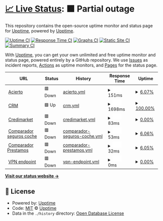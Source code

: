 # [📈 Live Status](https://demo.upptime.js.org): <!--live status--> **🟧 Partial outage**

This repository contains the open-source uptime monitor and status page for [Upptime](https://upptime.js.org), powered by [Upptime](https://github.com/upptime/upptime).

[![Uptime CI](https://github.com/upptime/upptime/workflows/Uptime%20CI/badge.svg)](https://github.com/upptime/upptime/actions?query=workflow%3A%22Uptime+CI%22)
[![Response Time CI](https://github.com/upptime/upptime/workflows/Response%20Time%20CI/badge.svg)](https://github.com/upptime/upptime/actions?query=workflow%3A%22Response+Time+CI%22)
[![Graphs CI](https://github.com/upptime/upptime/workflows/Graphs%20CI/badge.svg)](https://github.com/upptime/upptime/actions?query=workflow%3A%22Graphs+CI%22)
[![Static Site CI](https://github.com/upptime/upptime/workflows/Static%20Site%20CI/badge.svg)](https://github.com/upptime/upptime/actions?query=workflow%3A%22Static+Site+CI%22)
[![Summary CI](https://github.com/upptime/upptime/workflows/Summary%20CI/badge.svg)](https://github.com/upptime/upptime/actions?query=workflow%3A%22Summary+CI%22)

With [Upptime](https://upptime.js.org), you can get your own unlimited and free uptime monitor and status page, powered entirely by a GitHub repository. We use [Issues](https://github.com/upptime/upptime/issues) as incident reports, [Actions](https://github.com/upptime/upptime/actions) as uptime monitors, and [Pages](https://demo.upptime.js.org) for the status page.

<!--start: status pages-->
<!-- This summary is generated by Upptime (https://github.com/upptime/upptime) -->
<!-- Do not edit this manually, your changes will be overwritten -->
<!-- prettier-ignore -->
| URL | Status | History | Response Time | Uptime |
| --- | ------ | ------- | ------------- | ------ |
| <img alt="" src="https://icons.duckduckgo.com/ip3/www.acierto.com.ico" height="13"> [Acierto](https://www.acierto.com) | 🟥 Down | [acierto.yml](https://github.com/igaataciertocom/upptime/commits/HEAD/history/acierto.yml) | <details><summary><img alt="Response time graph" src="./graphs/acierto/response-time-week.png" height="20"> 151ms</summary><br><a href="https://demo.upptime.js.org/history/acierto"><img alt="Response time 1102" src="https://img.shields.io/endpoint?url=https%3A%2F%2Fraw.githubusercontent.com%2Figaataciertocom%2Fupptime%2FHEAD%2Fapi%2Facierto%2Fresponse-time.json"></a><br><a href="https://demo.upptime.js.org/history/acierto"><img alt="24-hour response time 97" src="https://img.shields.io/endpoint?url=https%3A%2F%2Fraw.githubusercontent.com%2Figaataciertocom%2Fupptime%2FHEAD%2Fapi%2Facierto%2Fresponse-time-day.json"></a><br><a href="https://demo.upptime.js.org/history/acierto"><img alt="7-day response time 151" src="https://img.shields.io/endpoint?url=https%3A%2F%2Fraw.githubusercontent.com%2Figaataciertocom%2Fupptime%2FHEAD%2Fapi%2Facierto%2Fresponse-time-week.json"></a><br><a href="https://demo.upptime.js.org/history/acierto"><img alt="30-day response time 920" src="https://img.shields.io/endpoint?url=https%3A%2F%2Fraw.githubusercontent.com%2Figaataciertocom%2Fupptime%2FHEAD%2Fapi%2Facierto%2Fresponse-time-month.json"></a><br><a href="https://demo.upptime.js.org/history/acierto"><img alt="1-year response time 1103" src="https://img.shields.io/endpoint?url=https%3A%2F%2Fraw.githubusercontent.com%2Figaataciertocom%2Fupptime%2FHEAD%2Fapi%2Facierto%2Fresponse-time-year.json"></a></details> | <details><summary><a href="https://demo.upptime.js.org/history/acierto">6.07%</a></summary><a href="https://demo.upptime.js.org/history/acierto"><img alt="All-time uptime 95.08%" src="https://img.shields.io/endpoint?url=https%3A%2F%2Fraw.githubusercontent.com%2Figaataciertocom%2Fupptime%2FHEAD%2Fapi%2Facierto%2Fuptime.json"></a><br><a href="https://demo.upptime.js.org/history/acierto"><img alt="24-hour uptime 0.00%" src="https://img.shields.io/endpoint?url=https%3A%2F%2Fraw.githubusercontent.com%2Figaataciertocom%2Fupptime%2FHEAD%2Fapi%2Facierto%2Fuptime-day.json"></a><br><a href="https://demo.upptime.js.org/history/acierto"><img alt="7-day uptime 6.07%" src="https://img.shields.io/endpoint?url=https%3A%2F%2Fraw.githubusercontent.com%2Figaataciertocom%2Fupptime%2FHEAD%2Fapi%2Facierto%2Fuptime-week.json"></a><br><a href="https://demo.upptime.js.org/history/acierto"><img alt="30-day uptime 78.39%" src="https://img.shields.io/endpoint?url=https%3A%2F%2Fraw.githubusercontent.com%2Figaataciertocom%2Fupptime%2FHEAD%2Fapi%2Facierto%2Fuptime-month.json"></a><br><a href="https://demo.upptime.js.org/history/acierto"><img alt="1-year uptime 98.17%" src="https://img.shields.io/endpoint?url=https%3A%2F%2Fraw.githubusercontent.com%2Figaataciertocom%2Fupptime%2FHEAD%2Fapi%2Facierto%2Fuptime-year.json"></a></details>
| <img alt="" src="https://icons.duckduckgo.com/ip3/condor.acierto.com.ico" height="13"> [CRM](https://condor.acierto.com) | 🟩 Up | [crm.yml](https://github.com/igaataciertocom/upptime/commits/HEAD/history/crm.yml) | <details><summary><img alt="Response time graph" src="./graphs/crm/response-time-week.png" height="20"> 1698ms</summary><br><a href="https://demo.upptime.js.org/history/crm"><img alt="Response time 1717" src="https://img.shields.io/endpoint?url=https%3A%2F%2Fraw.githubusercontent.com%2Figaataciertocom%2Fupptime%2FHEAD%2Fapi%2Fcrm%2Fresponse-time.json"></a><br><a href="https://demo.upptime.js.org/history/crm"><img alt="24-hour response time 1681" src="https://img.shields.io/endpoint?url=https%3A%2F%2Fraw.githubusercontent.com%2Figaataciertocom%2Fupptime%2FHEAD%2Fapi%2Fcrm%2Fresponse-time-day.json"></a><br><a href="https://demo.upptime.js.org/history/crm"><img alt="7-day response time 1698" src="https://img.shields.io/endpoint?url=https%3A%2F%2Fraw.githubusercontent.com%2Figaataciertocom%2Fupptime%2FHEAD%2Fapi%2Fcrm%2Fresponse-time-week.json"></a><br><a href="https://demo.upptime.js.org/history/crm"><img alt="30-day response time 1697" src="https://img.shields.io/endpoint?url=https%3A%2F%2Fraw.githubusercontent.com%2Figaataciertocom%2Fupptime%2FHEAD%2Fapi%2Fcrm%2Fresponse-time-month.json"></a><br><a href="https://demo.upptime.js.org/history/crm"><img alt="1-year response time 1717" src="https://img.shields.io/endpoint?url=https%3A%2F%2Fraw.githubusercontent.com%2Figaataciertocom%2Fupptime%2FHEAD%2Fapi%2Fcrm%2Fresponse-time-year.json"></a></details> | <details><summary><a href="https://demo.upptime.js.org/history/crm">100.00%</a></summary><a href="https://demo.upptime.js.org/history/crm"><img alt="All-time uptime 53.75%" src="https://img.shields.io/endpoint?url=https%3A%2F%2Fraw.githubusercontent.com%2Figaataciertocom%2Fupptime%2FHEAD%2Fapi%2Fcrm%2Fuptime.json"></a><br><a href="https://demo.upptime.js.org/history/crm"><img alt="24-hour uptime 100.00%" src="https://img.shields.io/endpoint?url=https%3A%2F%2Fraw.githubusercontent.com%2Figaataciertocom%2Fupptime%2FHEAD%2Fapi%2Fcrm%2Fuptime-day.json"></a><br><a href="https://demo.upptime.js.org/history/crm"><img alt="7-day uptime 100.00%" src="https://img.shields.io/endpoint?url=https%3A%2F%2Fraw.githubusercontent.com%2Figaataciertocom%2Fupptime%2FHEAD%2Fapi%2Fcrm%2Fuptime-week.json"></a><br><a href="https://demo.upptime.js.org/history/crm"><img alt="30-day uptime 100.00%" src="https://img.shields.io/endpoint?url=https%3A%2F%2Fraw.githubusercontent.com%2Figaataciertocom%2Fupptime%2FHEAD%2Fapi%2Fcrm%2Fuptime-month.json"></a><br><a href="https://demo.upptime.js.org/history/crm"><img alt="1-year uptime 99.99%" src="https://img.shields.io/endpoint?url=https%3A%2F%2Fraw.githubusercontent.com%2Figaataciertocom%2Fupptime%2FHEAD%2Fapi%2Fcrm%2Fuptime-year.json"></a></details>
| <img alt="" src="https://icons.duckduckgo.com/ip3/www.credimarket.com.ico" height="13"> [Credimarket](https://www.credimarket.com) | 🟥 Down | [credimarket.yml](https://github.com/igaataciertocom/upptime/commits/HEAD/history/credimarket.yml) | <details><summary><img alt="Response time graph" src="./graphs/credimarket/response-time-week.png" height="20"> 83ms</summary><br><a href="https://demo.upptime.js.org/history/credimarket"><img alt="Response time 418" src="https://img.shields.io/endpoint?url=https%3A%2F%2Fraw.githubusercontent.com%2Figaataciertocom%2Fupptime%2FHEAD%2Fapi%2Fcredimarket%2Fresponse-time.json"></a><br><a href="https://demo.upptime.js.org/history/credimarket"><img alt="24-hour response time 72" src="https://img.shields.io/endpoint?url=https%3A%2F%2Fraw.githubusercontent.com%2Figaataciertocom%2Fupptime%2FHEAD%2Fapi%2Fcredimarket%2Fresponse-time-day.json"></a><br><a href="https://demo.upptime.js.org/history/credimarket"><img alt="7-day response time 83" src="https://img.shields.io/endpoint?url=https%3A%2F%2Fraw.githubusercontent.com%2Figaataciertocom%2Fupptime%2FHEAD%2Fapi%2Fcredimarket%2Fresponse-time-week.json"></a><br><a href="https://demo.upptime.js.org/history/credimarket"><img alt="30-day response time 87" src="https://img.shields.io/endpoint?url=https%3A%2F%2Fraw.githubusercontent.com%2Figaataciertocom%2Fupptime%2FHEAD%2Fapi%2Fcredimarket%2Fresponse-time-month.json"></a><br><a href="https://demo.upptime.js.org/history/credimarket"><img alt="1-year response time 399" src="https://img.shields.io/endpoint?url=https%3A%2F%2Fraw.githubusercontent.com%2Figaataciertocom%2Fupptime%2FHEAD%2Fapi%2Fcredimarket%2Fresponse-time-year.json"></a></details> | <details><summary><a href="https://demo.upptime.js.org/history/credimarket">0.00%</a></summary><a href="https://demo.upptime.js.org/history/credimarket"><img alt="All-time uptime 67.77%" src="https://img.shields.io/endpoint?url=https%3A%2F%2Fraw.githubusercontent.com%2Figaataciertocom%2Fupptime%2FHEAD%2Fapi%2Fcredimarket%2Fuptime.json"></a><br><a href="https://demo.upptime.js.org/history/credimarket"><img alt="24-hour uptime 0.00%" src="https://img.shields.io/endpoint?url=https%3A%2F%2Fraw.githubusercontent.com%2Figaataciertocom%2Fupptime%2FHEAD%2Fapi%2Fcredimarket%2Fuptime-day.json"></a><br><a href="https://demo.upptime.js.org/history/credimarket"><img alt="7-day uptime 0.00%" src="https://img.shields.io/endpoint?url=https%3A%2F%2Fraw.githubusercontent.com%2Figaataciertocom%2Fupptime%2FHEAD%2Fapi%2Fcredimarket%2Fuptime-week.json"></a><br><a href="https://demo.upptime.js.org/history/credimarket"><img alt="30-day uptime 0.00%" src="https://img.shields.io/endpoint?url=https%3A%2F%2Fraw.githubusercontent.com%2Figaataciertocom%2Fupptime%2FHEAD%2Fapi%2Fcredimarket%2Fuptime-month.json"></a><br><a href="https://demo.upptime.js.org/history/credimarket"><img alt="1-year uptime 37.70%" src="https://img.shields.io/endpoint?url=https%3A%2F%2Fraw.githubusercontent.com%2Figaataciertocom%2Fupptime%2FHEAD%2Fapi%2Fcredimarket%2Fuptime-year.json"></a></details>
| <img alt="" src="https://icons.duckduckgo.com/ip3/www.acierto.com.ico" height="13"> [Comparador seguros coche](https://www.acierto.com/comparador.php) | 🟥 Down | [comparador-seguros-coche.yml](https://github.com/igaataciertocom/upptime/commits/HEAD/history/comparador-seguros-coche.yml) | <details><summary><img alt="Response time graph" src="./graphs/comparador-seguros-coche/response-time-week.png" height="20"> 53ms</summary><br><a href="https://demo.upptime.js.org/history/comparador-seguros-coche"><img alt="Response time 361" src="https://img.shields.io/endpoint?url=https%3A%2F%2Fraw.githubusercontent.com%2Figaataciertocom%2Fupptime%2FHEAD%2Fapi%2Fcomparador-seguros-coche%2Fresponse-time.json"></a><br><a href="https://demo.upptime.js.org/history/comparador-seguros-coche"><img alt="24-hour response time 9" src="https://img.shields.io/endpoint?url=https%3A%2F%2Fraw.githubusercontent.com%2Figaataciertocom%2Fupptime%2FHEAD%2Fapi%2Fcomparador-seguros-coche%2Fresponse-time-day.json"></a><br><a href="https://demo.upptime.js.org/history/comparador-seguros-coche"><img alt="7-day response time 53" src="https://img.shields.io/endpoint?url=https%3A%2F%2Fraw.githubusercontent.com%2Figaataciertocom%2Fupptime%2FHEAD%2Fapi%2Fcomparador-seguros-coche%2Fresponse-time-week.json"></a><br><a href="https://demo.upptime.js.org/history/comparador-seguros-coche"><img alt="30-day response time 398" src="https://img.shields.io/endpoint?url=https%3A%2F%2Fraw.githubusercontent.com%2Figaataciertocom%2Fupptime%2FHEAD%2Fapi%2Fcomparador-seguros-coche%2Fresponse-time-month.json"></a><br><a href="https://demo.upptime.js.org/history/comparador-seguros-coche"><img alt="1-year response time 362" src="https://img.shields.io/endpoint?url=https%3A%2F%2Fraw.githubusercontent.com%2Figaataciertocom%2Fupptime%2FHEAD%2Fapi%2Fcomparador-seguros-coche%2Fresponse-time-year.json"></a></details> | <details><summary><a href="https://demo.upptime.js.org/history/comparador-seguros-coche">6.06%</a></summary><a href="https://demo.upptime.js.org/history/comparador-seguros-coche"><img alt="All-time uptime 96.21%" src="https://img.shields.io/endpoint?url=https%3A%2F%2Fraw.githubusercontent.com%2Figaataciertocom%2Fupptime%2FHEAD%2Fapi%2Fcomparador-seguros-coche%2Fuptime.json"></a><br><a href="https://demo.upptime.js.org/history/comparador-seguros-coche"><img alt="24-hour uptime 0.00%" src="https://img.shields.io/endpoint?url=https%3A%2F%2Fraw.githubusercontent.com%2Figaataciertocom%2Fupptime%2FHEAD%2Fapi%2Fcomparador-seguros-coche%2Fuptime-day.json"></a><br><a href="https://demo.upptime.js.org/history/comparador-seguros-coche"><img alt="7-day uptime 6.06%" src="https://img.shields.io/endpoint?url=https%3A%2F%2Fraw.githubusercontent.com%2Figaataciertocom%2Fupptime%2FHEAD%2Fapi%2Fcomparador-seguros-coche%2Fuptime-week.json"></a><br><a href="https://demo.upptime.js.org/history/comparador-seguros-coche"><img alt="30-day uptime 78.34%" src="https://img.shields.io/endpoint?url=https%3A%2F%2Fraw.githubusercontent.com%2Figaataciertocom%2Fupptime%2FHEAD%2Fapi%2Fcomparador-seguros-coche%2Fuptime-month.json"></a><br><a href="https://demo.upptime.js.org/history/comparador-seguros-coche"><img alt="1-year uptime 98.17%" src="https://img.shields.io/endpoint?url=https%3A%2F%2Fraw.githubusercontent.com%2Figaataciertocom%2Fupptime%2FHEAD%2Fapi%2Fcomparador-seguros-coche%2Fuptime-year.json"></a></details>
| <img alt="" src="https://icons.duckduckgo.com/ip3/www.acierto.com.ico" height="13"> [Comparador Prestamos](https://www.acierto.com/prestamos/comparador/) | 🟥 Down | [comparador-prestamos.yml](https://github.com/igaataciertocom/upptime/commits/HEAD/history/comparador-prestamos.yml) | <details><summary><img alt="Response time graph" src="./graphs/comparador-prestamos/response-time-week.png" height="20"> 32ms</summary><br><a href="https://demo.upptime.js.org/history/comparador-prestamos"><img alt="Response time 369" src="https://img.shields.io/endpoint?url=https%3A%2F%2Fraw.githubusercontent.com%2Figaataciertocom%2Fupptime%2FHEAD%2Fapi%2Fcomparador-prestamos%2Fresponse-time.json"></a><br><a href="https://demo.upptime.js.org/history/comparador-prestamos"><img alt="24-hour response time 10" src="https://img.shields.io/endpoint?url=https%3A%2F%2Fraw.githubusercontent.com%2Figaataciertocom%2Fupptime%2FHEAD%2Fapi%2Fcomparador-prestamos%2Fresponse-time-day.json"></a><br><a href="https://demo.upptime.js.org/history/comparador-prestamos"><img alt="7-day response time 32" src="https://img.shields.io/endpoint?url=https%3A%2F%2Fraw.githubusercontent.com%2Figaataciertocom%2Fupptime%2FHEAD%2Fapi%2Fcomparador-prestamos%2Fresponse-time-week.json"></a><br><a href="https://demo.upptime.js.org/history/comparador-prestamos"><img alt="30-day response time 285" src="https://img.shields.io/endpoint?url=https%3A%2F%2Fraw.githubusercontent.com%2Figaataciertocom%2Fupptime%2FHEAD%2Fapi%2Fcomparador-prestamos%2Fresponse-time-month.json"></a><br><a href="https://demo.upptime.js.org/history/comparador-prestamos"><img alt="1-year response time 370" src="https://img.shields.io/endpoint?url=https%3A%2F%2Fraw.githubusercontent.com%2Figaataciertocom%2Fupptime%2FHEAD%2Fapi%2Fcomparador-prestamos%2Fresponse-time-year.json"></a></details> | <details><summary><a href="https://demo.upptime.js.org/history/comparador-prestamos">6.05%</a></summary><a href="https://demo.upptime.js.org/history/comparador-prestamos"><img alt="All-time uptime 96.18%" src="https://img.shields.io/endpoint?url=https%3A%2F%2Fraw.githubusercontent.com%2Figaataciertocom%2Fupptime%2FHEAD%2Fapi%2Fcomparador-prestamos%2Fuptime.json"></a><br><a href="https://demo.upptime.js.org/history/comparador-prestamos"><img alt="24-hour uptime 0.00%" src="https://img.shields.io/endpoint?url=https%3A%2F%2Fraw.githubusercontent.com%2Figaataciertocom%2Fupptime%2FHEAD%2Fapi%2Fcomparador-prestamos%2Fuptime-day.json"></a><br><a href="https://demo.upptime.js.org/history/comparador-prestamos"><img alt="7-day uptime 6.05%" src="https://img.shields.io/endpoint?url=https%3A%2F%2Fraw.githubusercontent.com%2Figaataciertocom%2Fupptime%2FHEAD%2Fapi%2Fcomparador-prestamos%2Fuptime-week.json"></a><br><a href="https://demo.upptime.js.org/history/comparador-prestamos"><img alt="30-day uptime 78.38%" src="https://img.shields.io/endpoint?url=https%3A%2F%2Fraw.githubusercontent.com%2Figaataciertocom%2Fupptime%2FHEAD%2Fapi%2Fcomparador-prestamos%2Fuptime-month.json"></a><br><a href="https://demo.upptime.js.org/history/comparador-prestamos"><img alt="1-year uptime 98.19%" src="https://img.shields.io/endpoint?url=https%3A%2F%2Fraw.githubusercontent.com%2Figaataciertocom%2Fupptime%2FHEAD%2Fapi%2Fcomparador-prestamos%2Fuptime-year.json"></a></details>
| <img alt="" src="https://icons.duckduckgo.com/ip3/null.ico" height="13"> [VPN endpoint](ovpn.credimarket.com) | 🟥 Down | [vpn-endpoint.yml](https://github.com/igaataciertocom/upptime/commits/HEAD/history/vpn-endpoint.yml) | <details><summary><img alt="Response time graph" src="./graphs/vpn-endpoint/response-time-week.png" height="20"> 0ms</summary><br><a href="https://demo.upptime.js.org/history/vpn-endpoint"><img alt="Response time 0" src="https://img.shields.io/endpoint?url=https%3A%2F%2Fraw.githubusercontent.com%2Figaataciertocom%2Fupptime%2FHEAD%2Fapi%2Fvpn-endpoint%2Fresponse-time.json"></a><br><a href="https://demo.upptime.js.org/history/vpn-endpoint"><img alt="24-hour response time 0" src="https://img.shields.io/endpoint?url=https%3A%2F%2Fraw.githubusercontent.com%2Figaataciertocom%2Fupptime%2FHEAD%2Fapi%2Fvpn-endpoint%2Fresponse-time-day.json"></a><br><a href="https://demo.upptime.js.org/history/vpn-endpoint"><img alt="7-day response time 0" src="https://img.shields.io/endpoint?url=https%3A%2F%2Fraw.githubusercontent.com%2Figaataciertocom%2Fupptime%2FHEAD%2Fapi%2Fvpn-endpoint%2Fresponse-time-week.json"></a><br><a href="https://demo.upptime.js.org/history/vpn-endpoint"><img alt="30-day response time 0" src="https://img.shields.io/endpoint?url=https%3A%2F%2Fraw.githubusercontent.com%2Figaataciertocom%2Fupptime%2FHEAD%2Fapi%2Fvpn-endpoint%2Fresponse-time-month.json"></a><br><a href="https://demo.upptime.js.org/history/vpn-endpoint"><img alt="1-year response time 0" src="https://img.shields.io/endpoint?url=https%3A%2F%2Fraw.githubusercontent.com%2Figaataciertocom%2Fupptime%2FHEAD%2Fapi%2Fvpn-endpoint%2Fresponse-time-year.json"></a></details> | <details><summary><a href="https://demo.upptime.js.org/history/vpn-endpoint">0.00%</a></summary><a href="https://demo.upptime.js.org/history/vpn-endpoint"><img alt="All-time uptime 0.00%" src="https://img.shields.io/endpoint?url=https%3A%2F%2Fraw.githubusercontent.com%2Figaataciertocom%2Fupptime%2FHEAD%2Fapi%2Fvpn-endpoint%2Fuptime.json"></a><br><a href="https://demo.upptime.js.org/history/vpn-endpoint"><img alt="24-hour uptime 0.00%" src="https://img.shields.io/endpoint?url=https%3A%2F%2Fraw.githubusercontent.com%2Figaataciertocom%2Fupptime%2FHEAD%2Fapi%2Fvpn-endpoint%2Fuptime-day.json"></a><br><a href="https://demo.upptime.js.org/history/vpn-endpoint"><img alt="7-day uptime 0.00%" src="https://img.shields.io/endpoint?url=https%3A%2F%2Fraw.githubusercontent.com%2Figaataciertocom%2Fupptime%2FHEAD%2Fapi%2Fvpn-endpoint%2Fuptime-week.json"></a><br><a href="https://demo.upptime.js.org/history/vpn-endpoint"><img alt="30-day uptime 0.00%" src="https://img.shields.io/endpoint?url=https%3A%2F%2Fraw.githubusercontent.com%2Figaataciertocom%2Fupptime%2FHEAD%2Fapi%2Fvpn-endpoint%2Fuptime-month.json"></a><br><a href="https://demo.upptime.js.org/history/vpn-endpoint"><img alt="1-year uptime 0.00%" src="https://img.shields.io/endpoint?url=https%3A%2F%2Fraw.githubusercontent.com%2Figaataciertocom%2Fupptime%2FHEAD%2Fapi%2Fvpn-endpoint%2Fuptime-year.json"></a></details>

<!--end: status pages-->

[**Visit our status website →**](https://demo.upptime.js.org)

## 📄 License

- Powered by: [Upptime](https://github.com/upptime/upptime)
- Code: [MIT](./LICENSE) © [Upptime](https://upptime.js.org)
- Data in the `./history` directory: [Open Database License](https://opendatacommons.org/licenses/odbl/1-0/)
